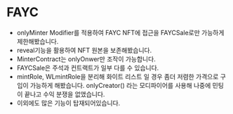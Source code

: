 # FAYC

- onlyMinter Modifier를 적용하여 FAYC NFT에 접근을 FAYCSale로만 가능하게 제한해봤습니다.
- reveal기능을 활용하여 NFT 원본을 보존해봤습니다.
- MinterContract는 onlyOnwer만 조작이 가능합니다.
- FAYCSale은 주석과 컨트랙트가 일부 다를 수 있습니다.
- mintRole, WLmintRole을 분리해 화이트 리스트 일 경우 좀더 저렴한 가격으로 구입이 가능하게 해봤습니다. onlyCreator() 라는 모디파이어를 사용해 나중에 민팅이 끝나고 수익 분쟁을 없앴습니다.
- 이외에도 많은 기능이 탑재되어있습니다.